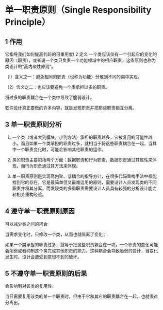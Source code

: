 # 单一职责原则（Single Responsibility Principle）
## 1 作用
它指导我们如何提高代码的可重用度!
2 定义
一个类应该仅有一个引起它的变化的原因（职责），或者说一个类只负责一个功能领域中的相应职责。这条原则也称为类设计的“高内聚性原则”。

（l）含义之一：避免相同的职责（也称为功能）分散到不同的类中实现。

（2）含义之二：也应该要避免一个类承担过多的职责。

将过多的职责耦合在一个类中导致了脆弱设计。

软件设计真正要做的许多内容，就是发现职责并把那些职责相互分离。

## 3 单一职责原则分析
1)   一个类（或者大到模块，小到方法）承担的职责越多，它被复用的可能性越小。而且如果一个类承担的职责过多，就相当于将这些职责耦合在一起，当其中一个职责变化时，可能会影响其他职责的运作。

2)   类的职责主要包括两个方面：数据职责和行为职责，数据职责通过其属性来体现，而行为职责通过其方法来体现。

3)   单一职责原则是实现高内聚、低耦合的指导方针，在很多代码重构手法中都能找到它的存在，它是最简单但又最难运用的原则，需要设计人员发现类的不同职责并将其分离，而发现类的多重职责需要设计人员具有较强的分析设计能力和相关重构经验。

## 4 遵守单一职责原则原因
可以减少类之间的耦合

当需求变化时，只修改一个类，从而也就隔离了变化；

如果一个类承担的职责过多，就等于把这些职责耦合在一块，一个职责的变化可能会削弱或者抑制这个类完成其他职责的能力。这种耦合会导致脆弱的设计，当变化发生时，设计会遭受到意想不到的破坏。

## 5 不遵守单一职责原则的后果
会影响到对该类的复用性。

当只需要复用该类的某一个职责时，但由于它和其它的职责耦合在一起，也就很难分离出。
